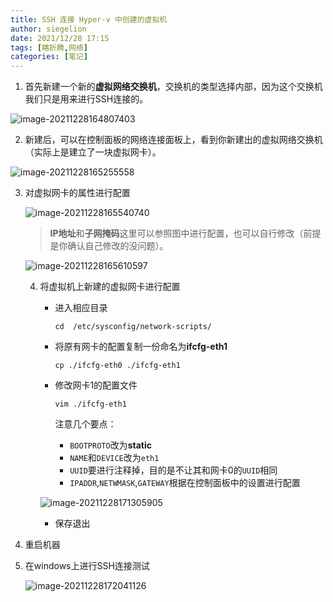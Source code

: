 ```yaml
---
title: SSH 连接 Hyper-v 中创建的虚拟机
author: siegelion
date: 2021/12/28 17:15
tags: [瞎折腾,网络]
categories: [笔记]
---
```


1. 首先新建一个新的**虚拟网络交换机**，交换机的类型选择内部，因为这个交换机我们只是用来进行SSH连接的。

![image-20211228164807403](https://siegelion-blog.oss-cn-beijing.aliyuncs.com/blog/image-20211228164807403.png)

2. 新建后，可以在控制面板的网络连接面板上，看到你新建出的虚拟网络交换机（实际上是建立了一块虚拟网卡）。

![image-20211228165255558](https://siegelion-blog.oss-cn-beijing.aliyuncs.com/blog/image-20211228165255558.png)

3. 对虚拟网卡的属性进行配置

    ![image-20211228165540740](https://siegelion-blog.oss-cn-beijing.aliyuncs.com/blog/image-20211228165540740.png)

    >  **IP地址**和**子网掩码**这里可以参照图中进行配置，也可以自行修改（前提是你确认自己修改的没问题）。

    ![image-20211228165610597](https://siegelion-blog.oss-cn-beijing.aliyuncs.com/blog/image-20211228165610597.png)

    4. 将虚拟机上新建的虚拟网卡进行配置

        - 进入相应目录

            ```shell
            cd  /etc/sysconfig/network-scripts/
            ```

        - 将原有网卡的配置复制一份命名为**ifcfg-eth1**

            ```shell
            cp ./ifcfg-eth0 ./ifcfg-eth1
            ```

        - 修改网卡1的配置文件

            ```shell
            vim ./ifcfg-eth1 
            ```

            注意几个要点：

            - `BOOTPROTO`改为**static**
            - `NAME`和`DEVICE`改为`eth1`
            - `UUID`要进行注释掉，目的是不让其和网卡0的`UUID`相同
            - `IPADDR`,`NETWMASK`,`GATEWAY`根据在控制面板中的设置进行配置

        ![image-20211228171305905](https://siegelion-blog.oss-cn-beijing.aliyuncs.com/blog/image-20211228171305905.png)

        - 保存退出

5. 重启机器

6. 在windows上进行SSH连接测试

    ![image-20211228172041126](https://siegelion-blog.oss-cn-beijing.aliyuncs.com/blog/image-20211228172041126.png)